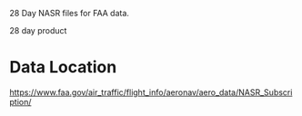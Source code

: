 28 Day NASR files for FAA data.

28 day product

# Data Location
https://www.faa.gov/air_traffic/flight_info/aeronav/aero_data/NASR_Subscription/
